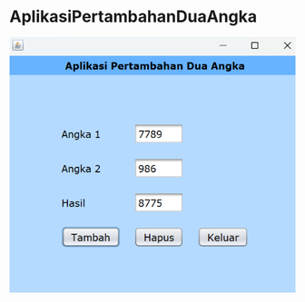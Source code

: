 # AplikasiPertambahanDuaAngka

![alt text](https://github.com/Nadhifa25/AplikasiPertambahanDuaAngka/blob/main/SS%20Hasil/Pertambahan%20Dua%20Angka.png?raw=true)
 
